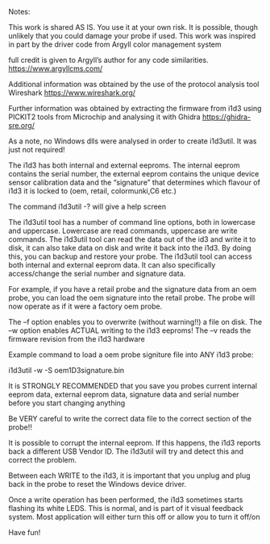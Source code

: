 Notes:

This work is shared AS IS.  You use it at your own risk.  It is possible, though unlikely that you could damage your probe if used.
This work was inspired in part by the driver code from Argyll color management system

full credit is given to Argyll’s author for any code similarities.
https://www.argyllcms.com/

Additional information was obtained by the use of the protocol analysis tool Wireshark
https://www.wireshark.org/

Further information was obtained by extracting the firmware from i1d3 using PICKIT2 tools from Microchip and analysing it with Ghidra
https://ghidra-sre.org/

As a note, no Windows dlls were analysed in order to create i1d3util.  It was just not required!




The i1d3 has both internal and external eeproms.  The internal eeprom contains the serial number, the external eeprom contains the unique
device sensor calibration data and the “signature” that determines which flavour of i1d3 it is locked to (oem, retail, colormunki,C6 etc.)

The command i1d3util -? will give a help screen

The i1d3util tool has a number of command line options, both in lowercase and uppercase.  Lowercase are read commands, uppercase are write commands.
The i1d3util tool can read the data out of the id3 and write it to disk, it can also take data on disk and write it back into the i1d3.
By doing this, you can backup and restore your probe. The i1d3util tool can access both internal and external eeprom data.  It can also specifically access/change the serial number and signature data.

For example, if you have a retail probe and the signature data from an oem probe, you can load the oem signature into the retail probe.
The probe will now operate as if it were a factory oem probe.

The –f option enables you to overwrite (without warning!!) a file on disk.
The –w option enables ACTUAL writing to the i1d3 eeproms!
The –v reads the firmware revision from the i1d3 hardware

Example command to load a oem probe signiture file into ANY i1d3 probe:

i1d3util -w -S oem1D3signature.bin

It is STRONGLY RECOMMENDED that you save you probes current internal eeprom data, external eeprom data, signature data and serial number before you start changing anything

Be VERY careful to write the correct data file to the correct section of the probe!!

It is possible to corrupt the internal eeprom.  If this happens, the i1d3 reports back a different USB Vendor ID.
The i1d3util will try and detect this and correct the problem.

Between each WRITE to the i1d3, it is important that you unplug and plug back in the probe to reset the Windows device driver.

Once a write operation has been performed, the i1d3 sometimes starts flashing its white LEDS.  This is normal, and is part of it visual feedback system.
Most application will either turn this off or allow you to turn it off/on

Have fun!
